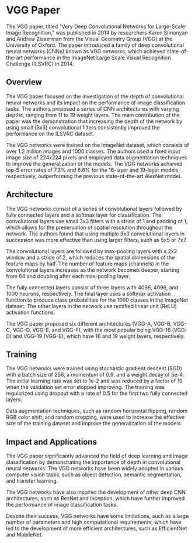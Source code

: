 # VGG Paper

The VGG paper, titled "Very Deep Convolutional Networks for Large-Scale Image Recognition," was published in 2014 by researchers Karen Simonyan and Andrew Zisserman from the Visual Geometry Group (VGG) at the University of Oxford. The paper introduced a family of deep convolutional neural networks (CNNs) known as VGG networks, which achieved state-of-the-art performance in the ImageNet Large Scale Visual Recognition Challenge (ILSVRC) in 2014.

## Overview

The VGG paper focused on the investigation of the depth of convolutional neural networks and its impact on the performance of image classification tasks. The authors proposed a series of CNN architectures with varying depths, ranging from 11 to 19 weight layers. The main contribution of the paper was the demonstration that increasing the depth of the network by using small (3x3) convolutional filters consistently improved the performance on the ILSVRC dataset.

The VGG networks were trained on the ImageNet dataset, which consists of over 1.2 million images and 1000 classes. The authors used a fixed input image size of 224x224 pixels and employed data augmentation techniques to improve the generalization of the models. The VGG networks achieved top-5 error rates of 7.3% and 6.8% for the 16-layer and 19-layer models, respectively, outperforming the previous state-of-the-art AlexNet model.

## Architecture

The VGG networks consist of a series of convolutional layers followed by fully connected layers and a softmax layer for classification. The convolutional layers use small 3x3 filters with a stride of 1 and padding of 1, which allows for the preservation of spatial resolution throughout the network. The authors found that using multiple 3x3 convolutional layers in succession was more effective than using larger filters, such as 5x5 or 7x7.

The convolutional layers are followed by max-pooling layers with a 2x2 window and a stride of 2, which reduces the spatial dimensions of the feature maps by half. The number of feature maps (channels) in the convolutional layers increases as the network becomes deeper, starting from 64 and doubling after each max-pooling layer.

The fully connected layers consist of three layers with 4096, 4096, and 1000 neurons, respectively. The final layer uses a softmax activation function to produce class probabilities for the 1000 classes in the ImageNet dataset. The other layers in the network use rectified linear unit (ReLU) activation functions.

The VGG paper proposed six different architectures (VGG-A, VGG-B, VGG-C, VGG-D, VGG-E, and VGG-F), with the most popular being VGG-16 (VGG-D) and VGG-19 (VGG-E), which have 16 and 19 weight layers, respectively.

## Training

The VGG networks were trained using stochastic gradient descent (SGD) with a batch size of 256, a momentum of 0.9, and a weight decay of 5e-4. The initial learning rate was set to 1e-2 and was reduced by a factor of 10 when the validation set error stopped improving. The training was regularized using dropout with a rate of 0.5 for the first two fully connected layers.

Data augmentation techniques, such as random horizontal flipping, random RGB color shift, and random cropping, were used to increase the effective size of the training dataset and improve the generalization of the models.

## Impact and Applications

The VGG paper significantly advanced the field of deep learning and image classification by demonstrating the importance of depth in convolutional neural networks. The VGG networks have been widely adopted in various computer vision tasks, such as object detection, semantic segmentation, and transfer learning.

The VGG networks have also inspired the development of other deep CNN architectures, such as ResNet and Inception, which have further improved the performance of image classification tasks.

Despite their success, VGG networks have some limitations, such as a large number of parameters and high computational requirements, which have led to the development of more efficient architectures, such as EfficientNet and MobileNet.
